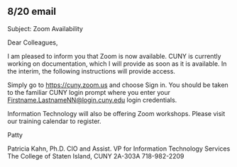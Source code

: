 8/20 email
----

Subject: Zoom Availability
 
Dear Colleagues,
 
I am pleased to inform you that Zoom is now available. CUNY is currently working on documentation, which I will provide as soon as it is available. In the interim, the following instructions will provide access.
 
Simply go to https://cuny.zoom.us and choose Sign in. You should be taken to the familiar CUNY login prompt where you enter your Firstname.LastnameNN@login.cuny.edu login credentials.
 
Information Technology will also be offering Zoom workshops. Please visit our training calendar to register.
 
Patty
 
Patricia Kahn, Ph.D.
CIO and Assist. VP for Information Technology Services
The College of Staten Island, CUNY
2A-303A
718-982-2209
